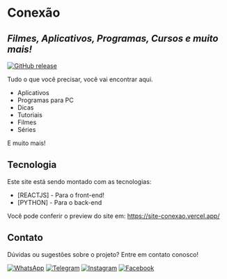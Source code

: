 # Conexão
## _Filmes, Aplicativos, Programas, Cursos e muito mais!_

[![GitHub release](https://img.shields.io/github/release/Naereen/StrapDown.js.svg)](https://github.com/hebertdev82/site-conexao/releases/)

Tudo o que você precisar, você vai encontrar aqui.

- Aplicativos
- Programas para PC
- Dicas
- Tutoriais
- Filmes
- Séries

E muito mais!

## Tecnologia

Este site está sendo montado com as tecnologias:

- [REACTJS] - Para o front-end!
- [PYTHON] - Para o back-end

Você pode conferir o preview do site em: https://site-conexao.vercel.app/

## Contato

Dúvidas ou sugestões sobre o projeto? Entre em contato conosco!

[![WhatsApp](https://img.shields.io/badge/WhatsApp-25D366?style=for-the-badge&logo=whatsapp&logoColor=white)](https://wa.me/5535984725652) [![Telegram](https://img.shields.io/badge/Telegram-2CA5E0?style=for-the-badge&logo=telegram&logoColor=white)](https://t.me/hebertdev1982) [![Instagram](https://img.shields.io/badge/Instagram-%23E4405F.svg?style=for-the-badge&logo=Instagram&logoColor=white)](https://instagram.com/agenciastar.tec) [![Facebook](https://img.shields.io/badge/Facebook-%231877F2.svg?style=for-the-badge&logo=Facebook&logoColor=white)](https://facebook.com/agenciastar.tec)
